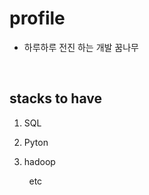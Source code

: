 # profile
* 하루하루 전진 하는 개발 꿈나무

<br>

## **stacks to have**
1. SQL

2. Pyton

3. hadoop


&nbsp;&nbsp;&nbsp;&nbsp;&nbsp;&nbsp;&nbsp;&nbsp;etc
